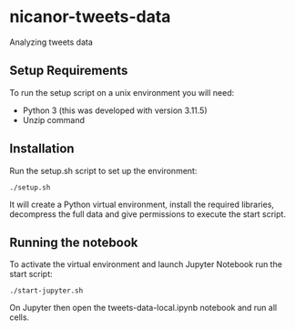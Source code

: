 # nicanor-tweets-data
Analyzing tweets data

## Setup Requirements

To run the setup script on a unix environment you will need:

* Python 3 (this was developed with version 3.11.5)
* Unzip command

## Installation

Run the setup.sh script to set up the environment:

`./setup.sh`

It will create a Python virtual environment, install the required libraries, decompress the full data and give permissions to execute the start script.



## Running the notebook

To activate the virtual environment and launch Jupyter Notebook run the start script:

`./start-jupyter.sh`

On Jupyter then open the tweets-data-local.ipynb notebook and run all cells.
